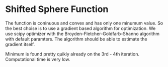 # Shifted Sphere Function

The function is coninuous and convex and has only one minumum value. So the best choise is to use a gradient based algorithm for optimization.
We use scipy optimizer with the Broyden-Fletcher-Goldfarb-Shanno algorithm with default paramters.
The algorithm should be able to estimate the gradient itself.

Minimum is found pretty quikly already on the 3rd - 4th iteration. Computational time is very low.
